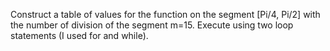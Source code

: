 Construct a table of values ​​for the function on the segment [Pi/4, Pi/2] with the number of division of the segment m=15. Execute using two loop statements
(I used for and while).
